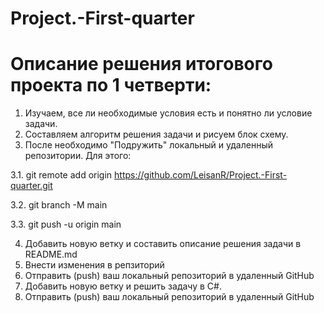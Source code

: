 # Project.-First-quarter
# Описание решения итогового проекта по 1 четверти:

1. Изучаем, все ли необходимые условия есть и понятно ли условие задачи.
2. Составляем алгоритм решения задачи и рисуем блок схему.
3. После необходимо "Подружить" локальный и удаленный репозитории. Для этого:

3.1. git remote add origin https://github.com/LeisanR/Project.-First-quarter.git

3.2. git branch -M main

3.3. git push -u origin main

4. Добавить новую ветку и составить описание решения задачи в README.md
5. Внести изменения в репзиторий
6. Отправить (push) ваш локальный репозиторий в удаленный GitHub
7. Добавить новую ветку и решить задачу в С#.
8. Отправить (push) ваш локальный репозиторий в удаленный GitHub
